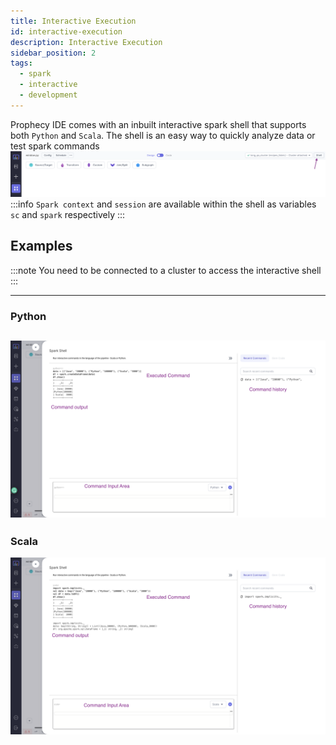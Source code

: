 ```yaml
---
title: Interactive Execution
id: interactive-execution
description: Interactive Execution
sidebar_position: 2
tags:
  - spark
  - interactive
  - development
---
```


Prophecy IDE comes with an inbuilt interactive spark shell that supports both `Python` and `Scala`.
The shell is an easy way to quickly analyze data or test spark commands
![Interactive execution](./img/int_exc_1.png)
:::info
`Spark context` and `session` are available within the shell as variables `sc` and `spark` respectively
:::

## Examples

:::note
You need to be connected to a cluster to access the interactive shell
:::

---

### Python

## ![Python interactive execution](./img/int_exc_py.png)

### Scala

![Scala interactive execution](./img/int_exc_scala.png)
